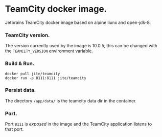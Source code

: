 # TeamCity docker image.
Jetbrains TeamCity docker image based on alpine liunx and open-jdk-8.  

### TeamCity version.
The version currently used by the image is 10.0.5, this can be changed with the `TEAMCITY_VERSION` environment variable.  

### Build & Run.
```
docker pull jite/teamcity
docker run -p 8111:8111 jite/teamcity
```

### Persist data.
The directory `/app/data/` is the teamcity data dir in the container.

### Port.
Port `8111` is *exposed* in the image and the TeamCity application listens to that port.
